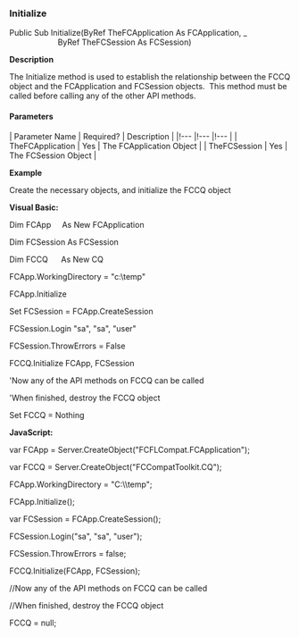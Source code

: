 ### Initialize

Public Sub Initialize(ByRef TheFCApplication As FCApplication, _
                      ByRef TheFCSession As FCSession)

**Description**

The Initialize method is used to establish the relationship between the FCCQ object and the FCApplication and FCSession objects.  This method must be called before calling any of the other API methods.

#### Parameters

| Parameter Name | Required? | Description |
|!--- |!--- |!--- |
| TheFCApplication | Yes | The FCApplication Object |
| TheFCSession | Yes | The FCSession Object |

**Example**

 Create the necessary objects, and initialize the FCCQ object

**Visual Basic:**

Dim FCApp     As New FCApplication

Dim FCSession As FCSession

Dim FCCQ      As New CQ

FCApp.WorkingDirectory = "c:\\temp"

FCApp.Initialize

Set FCSession = FCApp.CreateSession

FCSession.Login "sa", "sa", "user"

FCSession.ThrowErrors = False

FCCQ.Initialize FCApp, FCSession

'Now any of the API methods on FCCQ can be called

'When finished, destroy the FCCQ object

Set FCCQ = Nothing

**JavaScript:**

var FCApp = Server.CreateObject("FCFLCompat.FCApplication");

var FCCQ = Server.CreateObject("FCCompatToolkit.CQ");

FCApp.WorkingDirectory = "C:\\\temp";

FCApp.Initialize();

var FCSession = FCApp.CreateSession();

FCSession.Login("sa", "sa", "user");

FCSession.ThrowErrors = false;

FCCQ.Initialize(FCApp, FCSession);

//Now any of the API methods on FCCQ can be called

//When finished, destroy the FCCQ object

FCCQ = null;